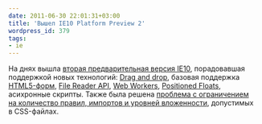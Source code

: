 ```yaml
---
date: 2011-06-30 22:01:31+03:00
title: 'Вышел IE10 Platform Preview 2'
wordpress_id: 379
tags:
- ie
---
```


На днях вышла [вторая предварительная версия IE10][1], порадовавшая поддержкой новых технологий: [Drag and drop][2], базовая поддержка [HTML5-форм][3], [File Reader API][4], [Web Workers][5], [Positioned Floats][6], асихронные скрипты. Также была решена [проблема с ограничением на количество правил, импортов и уровней вложенности][7], допустимых в CSS-файлах.

[1]: http://blogs.msdn.com/b/ie/archive/2011/06/29/site-ready-html5-second-ie10-platform-preview-available-for-developers.aspx
[2]: http://www.w3.org/TR/html5/dnd.html
[3]: http://www.w3.org/TR/html5/forms.html
[4]: http://www.w3.org/TR/FileAPI/
[5]: http://www.whatwg.org/specs/web-apps/current-work/complete/workers.html
[6]: http://www.interoperabilitybridges.com/css3-floats/
[7]: http://blogs.msdn.com/b/ieinternals/archive/2011/05/14/internet-explorer-stylesheet-rule-selector-import-sheet-limit-maximum.aspx
